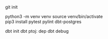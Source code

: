 git init


python3 -m venv venv
source venv/bin/activate           
pip3 install pytest pylint dbt-postgres

dbt init
dbt ptoj: dep
dbt debug

